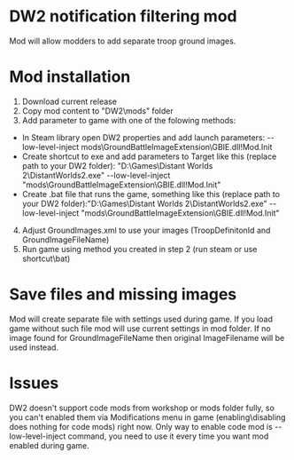# **DW2 notification filtering mod**

Mod will allow modders to add separate troop ground images.

# **Mod installation**

1. Download current release
2. Copy mod content to "DW2\mods\" folder
3. Add parameter to game with one of the folowing methods:
  - In Steam library open DW2 properties and add launch parameters: --low-level-inject mods\GroundBattleImageExtension\GBIE.dll!Mod.Init
  - Create shortcut to exe and add parameters to Target like this (replace path to your DW2 folder): "D:\Games\Distant Worlds 2\DistantWorlds2.exe" --low-level-inject "mods\GroundBattleImageExtension\GBIE.dll!Mod.Init"
  - Create .bat file that runs the game, something like this (replace path to your DW2 folder):"D:\Games\Distant Worlds 2\DistantWorlds2.exe" --low-level-inject "mods\GroundBattleImageExtension\GBIE.dll!Mod.Init"
4.  Adjust GroundImages.xml to use your  images (TroopDefinitonId and GroundImageFileName)
5.  Run game using method you created in step 2 (run steam or use shortcut\bat)

# Save files and missing images

Mod will create separate file with settings used during game. If you load game without such file mod will use current settings in mod folder.
If no image found for GroundImageFileName then original ImageFilename will be used instead.

# Issues

DW2 doesn't support code mods from workshop or mods folder fully, so you can't enabled them via Modifications menu in game (enabling\disabling does nothing for code mods) right now.
Only way to enable code mod is --low-level-inject command, you need to use it every time you want mod enabled during game.
